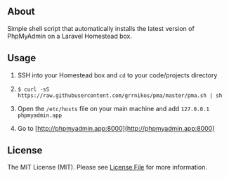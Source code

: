 ## About

Simple shell script that automatically installs the latest version of PhpMyAdmin
on a Laravel Homestead box.

## Usage

1. SSH into your Homestead box and `cd` to your code/projects directory

2. `$ curl -sS https://raw.githubusercontent.com/grrnikos/pma/master/pma.sh | sh`

3. Open the `/etc/hosts` file on your main machine and add
```127.0.0.1  phpmyadmin.app```

4. Go to [http://phpmyadmin.app:8000](http://phpmyadmin.app:8000)

## License

The MIT License (MIT). Please see [License File](LICENSE.md) for more information.
